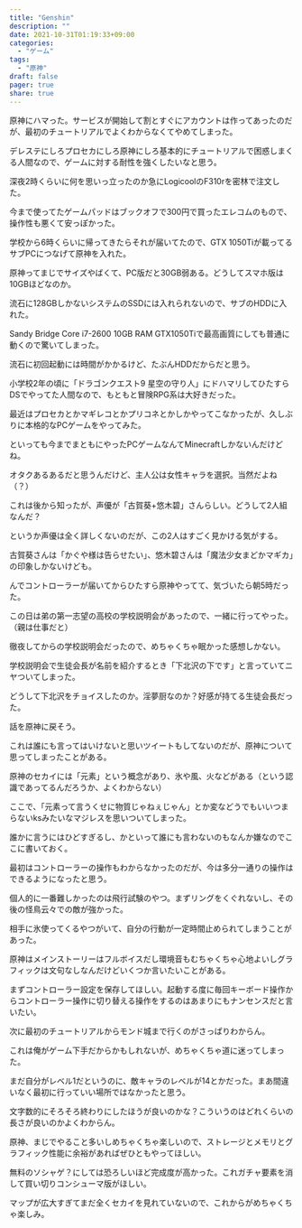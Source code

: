 ```yaml
---
title: "Genshin"
description: ""
date: 2021-10-31T01:19:33+09:00
categories:
  - "ゲーム"
tags:
  - "原神"
draft: false
pager: true
share: true
---
```


原神にハマった。サービスが開始して割とすぐにアカウントは作ってあったのだが、最初のチュートリアルでよくわからなくてやめてしまった。

デレステにしろプロセカにしろ原神にしろ基本的にチュートリアルで困惑しまくる人間なので、ゲームに対する耐性を強くしたいなと思う。

深夜2時くらいに何を思いっ立ったのか急にLogicoolのF310rを密林で注文した。

今まで使ってたゲームパッドはブックオフで300円で買ったエレコムのもので、操作性も悪くて安っぽかった。

学校から6時くらいに帰ってきたらそれが届いてたので、GTX 1050Tiが載ってるサブPCにつなげて原神を入れた。

原神ってまじでサイズやばくて、PC版だと30GB弱ある。どうしてスマホ版は10GBほどなのか。

流石に128GBしかないシステムのSSDには入れられないので、サブのHDDに入れた。

Sandy Bridge Core i7-2600 10GB RAM GTX1050Tiで最高画質にしても普通に動くので驚いてしまった。

流石に初回起動には時間がかかるけど、たぶんHDDだからだと思う。

小学校2年の頃に「ドラゴンクエスト9 星空の守り人」にドハマリしてひたすらDSでやってた人間なので、もともと冒険RPG系は大好きだった。

最近はプロセカとかマギレコとかプリコネとかしかやってこなかったが、久しぶりに本格的なPCゲームをやってみた。

といっても今までまともにやったPCゲームなんてMinecraftしかないんだけどね。

オタクあるあるだと思うんだけど、主人公は女性キャラを選択。当然だよね（？）

これは後から知ったが、声優が「古賀葵+悠木碧」さんらしい。どうして2人組なんだ？

というか声優は全く詳しくないのだが、この2人はすごく見かける気がする。

古賀葵さんは「かぐや様は告らせたい」、悠木碧さんは「魔法少女まどかマギカ」の印象しかないけども。

んでコントローラーが届いてからひたすら原神やってて、気づいたら朝5時だった。

この日は弟の第一志望の高校の学校説明会があったので、一緒に行ってやった。（親は仕事だと）

徹夜してからの学校説明会だったので、めちゃくちゃ眠かった感想しかない。

学校説明会で生徒会長が名前を紹介するとき「下北沢の下です」と言っていてニヤついてしまった。

どうして下北沢をチョイスしたのか。淫夢厨なのか？好感が持てる生徒会長だった。

話を原神に戻そう。

これは誰にも言ってはいけないと思いツイートもしてないのだが、原神について思ってしまったことがある。

原神のセカイには「元素」という概念があり、氷や風、火などがある（という認識であってるんだろうか、よくわからない）

ここで、「元素って言うくせに物質じゃねぇじゃん」とか変などうでもいいつまらないksみたいなマジレスを思いついてしまった。

誰かに言うにはひどすぎるし、かといって誰にも言わないのもなんか嫌なのでここに書いておく。

最初はコントローラーの操作もわからなかったのだが、今は多分一通りの操作はできるようになったと思う。

個人的に一番難しかったのは飛行試験のやつ。まずリングをくぐれないし、その後の怪鳥云々での敵が強かった。

相手に氷使ってくるやつがいて、自分の行動が一定時間止められてしまうことがあった。

原神はメインストーリーはフルボイスだし環境音もむちゃくちゃ心地よいしグラフィックは文句なしなんだけどいくつか言いたいことがある。

まずコントローラー設定を保存してほしい。起動する度に毎回キーボード操作からコントローラー操作に切り替える操作をするのはあまりにもナンセンスだと言いたい。

次に最初のチュートリアルからモンド城まで行くのがさっぱりわからん。

これは俺がゲーム下手だからかもしれないが、めちゃくちゃ道に迷ってしまった。

まだ自分がレベル1だというのに、敵キャラのレベルが14とかだった。まあ間違いなく最初に行っていい場所ではなかったと思う。

文字数的にそろそろ終わりにしたほうが良いのかな？こういうのはどれくらいの長さが良いのかよくわからん。

原神、まじでやること多いしめちゃくちゃ楽しいので、ストレージとメモリとグラフィック性能に余裕があればぜひともやってほしい。

無料のソシャゲ？にしては恐ろしいほど完成度が高かった。これガチャ要素を消して買い切りコンシューマ版がほしい。

マップが広大すぎてまだ全くセカイを見れていないので、これからがめちゃくちゃ楽しみ。
